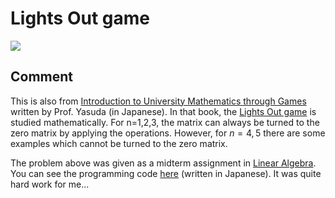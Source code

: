 # Lights Out game

![](lightsout_en.jpg)

## Comment

This is also from [Introduction to University Mathematics through Games](https://www.amazon.co.jp/ゲームで大学数学入門-スプラウトからオイラー-ゲッターまで-安田-健彦/dp/4320113446) written by Prof. Yasuda (in Japanese).
In that book, the [Lights Out game](https://en.wikipedia.org/wiki/Lights_Out_%28game%29) is studied mathematically.
For n=1,2,3, the matrix can always be turned to the zero matrix by applying the operations. However, for $n=4,5$ there are some examples which cannot be turned to the zero matrix.

The problem above was given as a midterm assignment in [Linear Algebra](https://masataka123.github.io/2022_summer_LA/).
You can see the programming code [here](https://github.com/masataka123/2022_summer_LA/blob/main/material/0_midterm_report_2022s.ipynb) (written in Japanese). It was quite hard work for me...